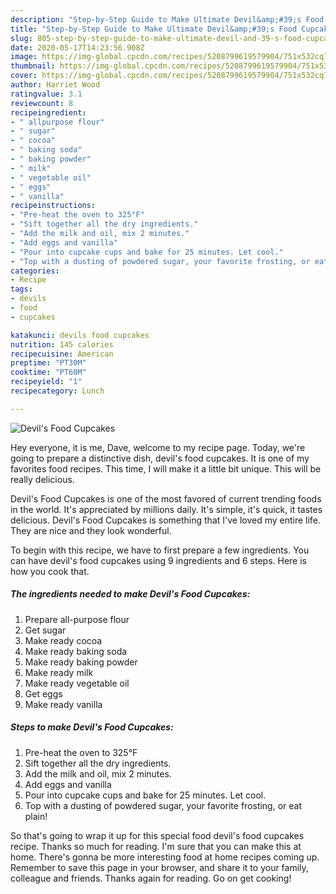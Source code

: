 ```yaml
---
description: "Step-by-Step Guide to Make Ultimate Devil&amp;#39;s Food Cupcakes"
title: "Step-by-Step Guide to Make Ultimate Devil&amp;#39;s Food Cupcakes"
slug: 805-step-by-step-guide-to-make-ultimate-devil-and-39-s-food-cupcakes
date: 2020-05-17T14:23:56.908Z
image: https://img-global.cpcdn.com/recipes/5208799619579904/751x532cq70/devils-food-cupcakes-recipe-main-photo.jpg
thumbnail: https://img-global.cpcdn.com/recipes/5208799619579904/751x532cq70/devils-food-cupcakes-recipe-main-photo.jpg
cover: https://img-global.cpcdn.com/recipes/5208799619579904/751x532cq70/devils-food-cupcakes-recipe-main-photo.jpg
author: Harriet Wood
ratingvalue: 3.1
reviewcount: 8
recipeingredient:
- " allpurpose flour"
- " sugar"
- " cocoa"
- " baking soda"
- " baking powder"
- " milk"
- " vegetable oil"
- " eggs"
- " vanilla"
recipeinstructions:
- "Pre-heat the oven to 325°F"
- "Sift together all the dry ingredients."
- "Add the milk and oil, mix 2 minutes."
- "Add eggs and vanilla"
- "Pour into cupcake cups and bake for 25 minutes. Let cool."
- "Top with a dusting of powdered sugar, your favorite frosting, or eat plain!"
categories:
- Recipe
tags:
- devils
- food
- cupcakes

katakunci: devils food cupcakes 
nutrition: 145 calories
recipecuisine: American
preptime: "PT30M"
cooktime: "PT60M"
recipeyield: "1"
recipecategory: Lunch

---
```



![Devil&#39;s Food Cupcakes](https://img-global.cpcdn.com/recipes/5208799619579904/751x532cq70/devils-food-cupcakes-recipe-main-photo.jpg)

Hey everyone, it is me, Dave, welcome to my recipe page. Today, we're going to prepare a distinctive dish, devil&#39;s food cupcakes. It is one of my favorites food recipes. This time, I will make it a little bit unique. This will be really delicious.

Devil&#39;s Food Cupcakes is one of the most favored of current trending foods in the world. It's appreciated by millions daily. It's simple, it's quick, it tastes delicious. Devil&#39;s Food Cupcakes is something that I've loved my entire life. They are nice and they look wonderful.




To begin with this recipe, we have to first prepare a few ingredients. You can have devil&#39;s food cupcakes using 9 ingredients and 6 steps. Here is how you cook that.

<!--inarticleads1-->

##### The ingredients needed to make Devil&#39;s Food Cupcakes:

1. Prepare  all-purpose flour
1. Get  sugar
1. Make ready  cocoa
1. Make ready  baking soda
1. Make ready  baking powder
1. Make ready  milk
1. Make ready  vegetable oil
1. Get  eggs
1. Make ready  vanilla




<!--inarticleads2-->

##### Steps to make Devil&#39;s Food Cupcakes:

1. Pre-heat the oven to 325°F
1. Sift together all the dry ingredients.
1. Add the milk and oil, mix 2 minutes.
1. Add eggs and vanilla
1. Pour into cupcake cups and bake for 25 minutes. Let cool.
1. Top with a dusting of powdered sugar, your favorite frosting, or eat plain!




So that's going to wrap it up for this special food devil&#39;s food cupcakes recipe. Thanks so much for reading. I'm sure that you can make this at home. There's gonna be more interesting food at home recipes coming up. Remember to save this page in your browser, and share it to your family, colleague and friends. Thanks again for reading. Go on get cooking!
